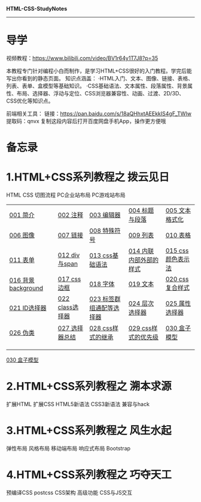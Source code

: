 **HTML-CSS-StudyNotes**

***

# 导学

视频教程：https://www.bilibili.com/video/BV1r64y1T7J8?p=35

本教程专门针对编程小白而制作，是学习HTML+CSS很好的入门教程。学完后能写出你看到的静态页面。
知识点涵盖：
·HTML入门、文本、图像、链接、表格、列表、表单、盒模型等基础知识。
·CSS基础语法、文本属性、段落属性、背景属性、布局、选择器、浮动与定位、CSS浏览器兼容性、动画、过渡、2D/3D、CSS优化等知识点。

前端相关工具：
链接：https://pan.baidu.com/s/18aQHhxtAEEkkIS4gF_TWIw 
提取码：qnvx 
复制这段内容后打开百度网盘手机App，操作更方便哦

# 备忘录



# 1.HTML+CSS系列教程之 拨云见日

HTML CSS 切图流程 PC企业站布局 PC游戏站布局

|                                                              |                                                              |                                                              |                                                              |                                                              |
| ------------------------------------------------------------ | ------------------------------------------------------------ | ------------------------------------------------------------ | ------------------------------------------------------------ | ------------------------------------------------------------ |
| <a href="01 HTML-CSS-切图-企业网站游戏网站\001 简介\001 简介.md">001 简介</a> | <a href="01 HTML-CSS-切图-企业网站游戏网站\002 注释\002 注释.md">002 注释</a> | <a href="01 HTML-CSS-切图-企业网站游戏网站\003 编辑器\003 编辑器.md">003 编辑器</a> | <a href="01 HTML-CSS-切图-企业网站游戏网站\004 标题与段落\004 标题与段落.md">004 标题与段落</a> | <a href="01 HTML-CSS-切图-企业网站游戏网站\005 文本格式化\005 文本格式化.md">005 文本格式化</a> |
| <a href="01 HTML-CSS-切图-企业网站游戏网站\006 图像\006 图像.md">006 图像</a> | <a href="01 HTML-CSS-切图-企业网站游戏网站\007 链接\007 链接.md">007 链接</a> | <a href="01 HTML-CSS-切图-企业网站游戏网站\008 特殊符号\008 特殊符号.md">008 特殊符号</a> | <a href="01 HTML-CSS-切图-企业网站游戏网站\009 列表\009 列表.md">009 列表</a> | <a href="01 HTML-CSS-切图-企业网站游戏网站\010 表格\010 表格.md">010 表格</a> |
| <a href="01 HTML-CSS-切图-企业网站游戏网站\011 表单\011 表单.md">011 表单</a> | <a href="01 HTML-CSS-切图-企业网站游戏网站\012 div与span\012 div与span.md">012 div与span</a> | <a href="01 HTML-CSS-切图-企业网站游戏网站\013 css基础语法\013 css基础语法.md">013 css基础语法</a> | <a href="01 HTML-CSS-切图-企业网站游戏网站\014 内联内部外部的样式\014 内联内部外部的样式.md">014 内联内部外部的样式</a> | <a href="01 HTML-CSS-切图-企业网站游戏网站\015 css颜色表示法\015 css颜色表示法.md">015 css颜色表示法</a> |
| <a href="01 HTML-CSS-切图-企业网站游戏网站\016 背景background\016 背景background.md">016 背景background</a> | <a href="01 HTML-CSS-切图-企业网站游戏网站\017 css边框\017 css边框.md">017 css边框</a> | <a href="01 HTML-CSS-切图-企业网站游戏网站\018 字体\018 字体.md">018 字体</a> | <a href="01 HTML-CSS-切图-企业网站游戏网站\019 文本\019 文本.md">019 文本</a> | <a href="01 HTML-CSS-切图-企业网站游戏网站\020 css复合样式\020 css复合样式.md">020 css复合样式</a> |
| <a href="01 HTML-CSS-切图-企业网站游戏网站\021 ID选择器\021 ID选择器.md">021 ID选择器</a> | <a href="01 HTML-CSS-切图-企业网站游戏网站\022 class选择器\022 class选择器.md">022 class选择器</a> | <a href="01 HTML-CSS-切图-企业网站游戏网站\023 标签群组通配等选择器\023 标签群组通配等选择器.md">023 标签群组通配等选择器</a> | <a href="01 HTML-CSS-切图-企业网站游戏网站\024 层次选择器\024 层次选择器.md">024 层次选择器</a> | <a href="01 HTML-CSS-切图-企业网站游戏网站\025 属性选择器\025 属性选择器.md">025 属性选择器</a> |
| <a href="01 HTML-CSS-切图-企业网站游戏网站\026 伪类\026 伪类.md">026 伪类</a> | <a href="01 HTML-CSS-切图-企业网站游戏网站\027 选择器总结\027 选择器总结.md">027 选择器总结</a> | <a href="01 HTML-CSS-切图-企业网站游戏网站\028 css样式的继承\028 css样式的继承.md">028 css样式的继承</a> | <a href="01 HTML-CSS-切图-企业网站游戏网站\029 css样式的优先级\029 css样式的优先级.md">029 css样式的优先级</a> | <a href="01 HTML-CSS-切图-企业网站游戏网站\030 盒子模型\030 盒子模型.md">030 盒子模型</a> |
|                                                              |                                                              |                                                              |                                                              |                                                              |
|                                                              |                                                              |                                                              |                                                              |                                                              |
|                                                              |                                                              |                                                              |                                                              |                                                              |

<a href="01 HTML-CSS-切图-企业网站游戏网站\030 盒子模型\030 盒子模型.md">030 盒子模型</a>



# 2.HTML+CSS系列教程之 溯本求源

扩展HTML 扩展CSS HTML5新语法 CSS3新语法 兼容与hack



# 3.HTML+CSS系列教程之 风生水起

弹性布局 风格布局 移动端布局 响应式布局 Bootstrap



# 4.HTML+CSS系列教程之 巧夺天工

预编译CSS postcss CSS架构 高级功能 CSS与JS交互



